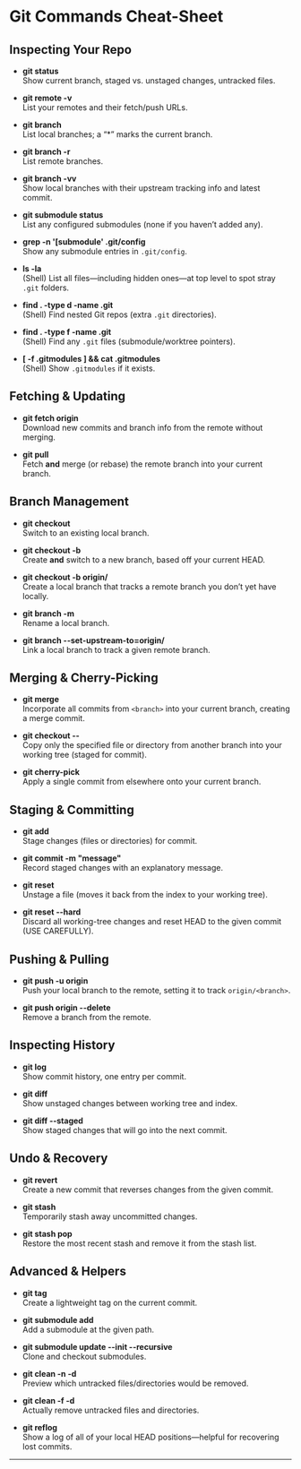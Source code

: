 # Git Commands Cheat-Sheet

## Inspecting Your Repo
- **git status**  
  Show current branch, staged vs. unstaged changes, untracked files.

- **git remote -v**  
  List your remotes and their fetch/push URLs.

- **git branch**  
  List local branches; a “*” marks the current branch.

- **git branch -r**  
  List remote branches.

- **git branch -vv**  
  Show local branches with their upstream tracking info and latest commit.

- **git submodule status**  
  List any configured submodules (none if you haven’t added any).

- **grep -n '\[submodule' .git/config**  
  Show any submodule entries in `.git/config`.

- **ls -la**  
  (Shell) List all files—including hidden ones—at top level to spot stray `.git` folders.

- **find . -type d -name .git**  
  (Shell) Find nested Git repos (extra `.git` directories).

- **find . -type f -name .git**  
  (Shell) Find any `.git` files (submodule/worktree pointers).

- **[ -f .gitmodules ] && cat .gitmodules**  
  (Shell) Show `.gitmodules` if it exists.

## Fetching & Updating
- **git fetch origin**  
  Download new commits and branch info from the remote without merging.

- **git pull**  
  Fetch **and** merge (or rebase) the remote branch into your current branch.

## Branch Management
- **git checkout <branch>**  
  Switch to an existing local branch.

- **git checkout -b <new-branch>**  
  Create **and** switch to a new branch, based off your current HEAD.

- **git checkout -b <new> origin/<remote-branch>**  
  Create a local branch that tracks a remote branch you don’t yet have locally.

- **git branch -m <old> <new>**  
  Rename a local branch.

- **git branch --set-upstream-to=origin/<branch> <branch>**  
  Link a local branch to track a given remote branch.

## Merging & Cherry-Picking
- **git merge <branch>**  
  Incorporate all commits from `<branch>` into your current branch, creating a merge commit.

- **git checkout <other-branch> -- <path>**  
  Copy only the specified file or directory from another branch into your working tree (staged for commit).

- **git cherry-pick <commit-hash>**  
  Apply a single commit from elsewhere onto your current branch.

## Staging & Committing
- **git add <paths>**  
  Stage changes (files or directories) for commit.

- **git commit -m "message"**  
  Record staged changes with an explanatory message.

- **git reset <file>**  
  Unstage a file (moves it back from the index to your working tree).

- **git reset --hard <commit-hash>**  
  Discard all working-tree changes and reset HEAD to the given commit (USE CAREFULLY).

## Pushing & Pulling
- **git push -u origin <branch>**  
  Push your local branch to the remote, setting it to track `origin/<branch>`.

- **git push origin --delete <branch>**  
  Remove a branch from the remote.

## Inspecting History
- **git log**  
  Show commit history, one entry per commit.

- **git diff**  
  Show unstaged changes between working tree and index.

- **git diff --staged**  
  Show staged changes that will go into the next commit.

## Undo & Recovery
- **git revert <commit-hash>**  
  Create a new commit that reverses changes from the given commit.

- **git stash**  
  Temporarily stash away uncommitted changes.

- **git stash pop**  
  Restore the most recent stash and remove it from the stash list.

## Advanced & Helpers
- **git tag <name>**  
  Create a lightweight tag on the current commit.

- **git submodule add <url> <path>**  
  Add a submodule at the given path.

- **git submodule update --init --recursive**  
  Clone and checkout submodules.

- **git clean -n -d**  
  Preview which untracked files/directories would be removed.

- **git clean -f -d**  
  Actually remove untracked files and directories.

- **git reflog**  
  Show a log of all of your local HEAD positions—helpful for recovering lost commits.

---


